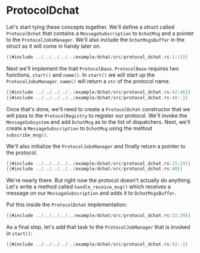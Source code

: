 # ProtocolDchat

Let's start tying these concepts together. We'll define a struct called
`ProtocolDchat` that contains a `MessageSubscription` to `DchatMsg` and a
pointer to the `ProtocolJobsManager`. We'll also include the `DchatMsgsBuffer`
in the struct as it will come in handy later on.

```rust
{{#include ../../../../../example/dchat/src/protocol_dchat.rs:1:13}}
```

Next we'll implement the trait `ProtocolBase`. `ProtocolBase` requires
two functions, `start()` and `name()`. In `start()` we will start up the
`ProtocolJobsManager`. `name()` will return a `str` of the protocol name.

```rust
{{#include ../../../../../example/dchat/src/protocol_dchat.rs:42:46}}
{{#include ../../../../../example/dchat/src/protocol_dchat.rs:48::}}
```

Once that's done, we'll need to create a `ProtocolDchat` constructor
that we will pass to the `ProtocolRegistry` to register our protocol.
We'll invoke the `MessageSubsystem` and add `DchatMsg` as to the list
of dispatchers. Next, we'll create a `MessageSubscription` to `DchatMsg`
using the method `subscribe_msg()`.

We'll also initialize the `ProtocolJobsManager` and finally return a
pointer to the protocol.

```rust
{{#include ../../../../../example/dchat/src/protocol_dchat.rs:15:29}}
{{#include ../../../../../example/dchat/src/protocol_dchat.rs:40}}
```

We're nearly there. But right now the protocol doesn't actually do
anything. Let's write a method called `handle_receive_msg()` which receives
a message on our `MessageSubscription` and adds it to `DchatMsgsBuffer`.
 
Put this inside the `ProtocolDchat` implementation:

```rust
{{#include ../../../../../example/dchat/src/protocol_dchat.rs:31:39}}
```

As a final step, let's add that task to the `ProtocolJobManager` that is invoked
in `start()`:

```rust
{{#include ../../../../../example/dchat/src/protocol_dchat.rs:42::}}
```
